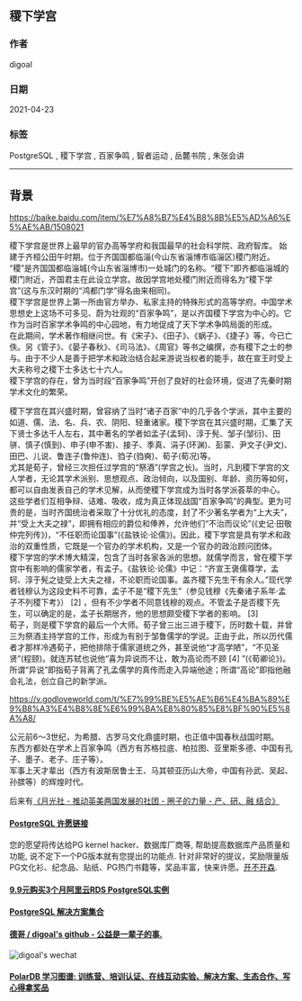 ## 稷下学宫  
    
### 作者    
digoal    
    
### 日期    
2021-04-23     
    
### 标签    
PostgreSQL , 稷下学宫 , 百家争鸣 , 智者运动 , 岳麓书院 , 朱张会讲   
    
----    
    
## 背景    
    
https://baike.baidu.com/item/%E7%A8%B7%E4%B8%8B%E5%AD%A6%E5%AE%AB/1508021  
  
稷下学宫是世界上最早的官办高等学府和我国最早的社会科学院、政府智库。  始建于齐桓公田午时期。位于齐国国都临淄(今山东省淄博市临淄区)稷门附近。  
“稷”是齐国国都临淄城(今山东省淄博市)一处城门的名称。“稷下”即齐都临淄城的稷门附近，齐国君主在此设立学宫。故因学宫地处稷门附近而得名为“稷下学宫”(这与东汉时期的“鸿都门学”得名由来相同)。  
稷下学宫是世界上第一所由官方举办、私家主持的特殊形式的高等学府。中国学术思想史上这场不可多见、蔚为壮观的“百家争鸣”，是以齐国稷下学宫为中心的。它作为当时百家学术争鸣的中心园地，有力地促成了天下学术争鸣局面的形成。  
在此期间，学术著作相继问世。有《宋子》、《田子》、《蜗子》、《捷子》等，今已亡佚。另《管子》、《晏子春秋》、《司马法》、《周官》等书之编撰，亦有稷下之士的参与。由于不少人是善于把学术和政治结合起来游说当权者的能手，故在宣王时受上大夫称号之稷下士多达七十六人。  
稷下学宫的存在，曾为当时段“百家争鸣”开创了良好的社会环境，促进了先秦时期学术文化的繁荣。  
  
稷下学宫在其兴盛时期，曾容纳了当时“诸子百家”中的几乎各个学派，其中主要的如道、儒、法、名、兵、农、阴阳、轻重诸家。稷下学宫在其兴盛时期，汇集了天下贤士多达千人左右，其中著名的学者如孟子(孟轲)、淳于髡、邹子(邹衍)、田骈、慎子(慎到)、申子(申不害)、接子、季真、涓子(环渊)、彭蒙、尹文子(尹文)、田巴、儿说、鲁连子(鲁仲连)、驺子(驺奭)、荀子(荀况)等。  
尤其是荀子，曾经三次担任过学宫的“祭酒”(学宫之长)。当时，凡到稷下学宫的文人学者，无论其学术派别、思想观点、政治倾向，以及国别、年龄、资历等如何，都可以自由发表自己的学术见解，从而使稷下学宫成为当时各学派荟萃的中心。  
这些学者们互相争辩、诘难、吸收，成为真正体现战国“百家争鸣”的典型。更为可贵的是，当时齐国统治者采取了十分优礼的态度，封了不少著名学者为“上大夫”，并“受上大夫之禄”，即拥有相应的爵位和俸养，允许他们“不治而议论”(《史记·田敬仲完列传》)，“不任职而论国事”(《盐铁论·论儒》)。因此，稷下学宫是具有学术和政治的双重性质，它既是一个官办的学术机构，又是一个官办的政治顾问团体。  
稷下学宫的学术博大精深，包含了当时各家各派的思想。就儒学而言，曾在稷下学宫中有影响的儒家学者，有孟子。《盐铁论·论儒》中记：“齐宣王褒儒尊学，孟轲、淳于髡之徒受上大夫之禄，不论职而论国事。盖齐稷下先生干有余人。”现代学者钱穆认为这段史料不可靠，孟子不是“稷下先生”（参见钱穆《先秦诸子系年·孟子不列稷下考》） [2]  ，但有不少学者不同意钱穆的观点。不管孟子是否稷下先生，可以确定的是，孟子长期居齐，他的思想颇受稷下学者的影响。 [3]   
荀子，则是稷下学宫的最后一个大师。荀子曾三出三进于稷下，历时数十载，并曾三为祭酒主持学宫的工作，形成为有别于邹鲁儒学的学说。正由于此，所以历代儒者才那样冷遇荀子，把他排除于儒家道统之外，甚至说他“才高学陋”，“不见圣贤”(程颐)。就连苏轼也说他“喜为异说而不让，敢为高论而不顾 [4]  ”(《荀卿论》)。所谓“异说”即指荀子背离了孔孟儒学的真传而走入异端他途；所谓“高论”即指他融会礼法，创立自己的新学派。  
  
  
https://v.godloveworld.com/t/%E7%99%BE%E5%AE%B6%E4%BA%89%E9%B8%A3%E4%B8%8E%E6%99%BA%E8%80%85%E8%BF%90%E5%8A%A8/  
  
公元前6～3世纪，为希腊、古罗马文化鼎盛时期，也正值中国春秋战国时期。  
东西方都处在学术上百家争鸣（西方有苏格拉底、柏拉图、亚里斯多德、中国有孔子、墨子、老子、庄子等）。  
军事上天才辈出（西方有波斯居鲁士王、马其顿亚历山大帝，中国有孙武、吴起、孙膑等）的辉煌时代。  
  
后来有[《月光社 - 推动英美两国发展的社团 - 圈子的力量 - 产、研、融 结合》](../202103/20210316_04.md)    
    
  
#### [PostgreSQL 许愿链接](https://github.com/digoal/blog/issues/76 "269ac3d1c492e938c0191101c7238216")
您的愿望将传达给PG kernel hacker、数据库厂商等, 帮助提高数据库产品质量和功能, 说不定下一个PG版本就有您提出的功能点. 针对非常好的提议，奖励限量版PG文化衫、纪念品、贴纸、PG热门书籍等，奖品丰富，快来许愿。[开不开森](https://github.com/digoal/blog/issues/76 "269ac3d1c492e938c0191101c7238216").  
  
  
#### [9.9元购买3个月阿里云RDS PostgreSQL实例](https://www.aliyun.com/database/postgresqlactivity "57258f76c37864c6e6d23383d05714ea")
  
  
#### [PostgreSQL 解决方案集合](https://yq.aliyun.com/topic/118 "40cff096e9ed7122c512b35d8561d9c8")
  
  
#### [德哥 / digoal's github - 公益是一辈子的事.](https://github.com/digoal/blog/blob/master/README.md "22709685feb7cab07d30f30387f0a9ae")
  
  
![digoal's wechat](../pic/digoal_weixin.jpg "f7ad92eeba24523fd47a6e1a0e691b59")
  
  
#### [PolarDB 学习图谱: 训练营、培训认证、在线互动实验、解决方案、生态合作、写心得拿奖品](https://www.aliyun.com/database/openpolardb/activity "8642f60e04ed0c814bf9cb9677976bd4")
  
